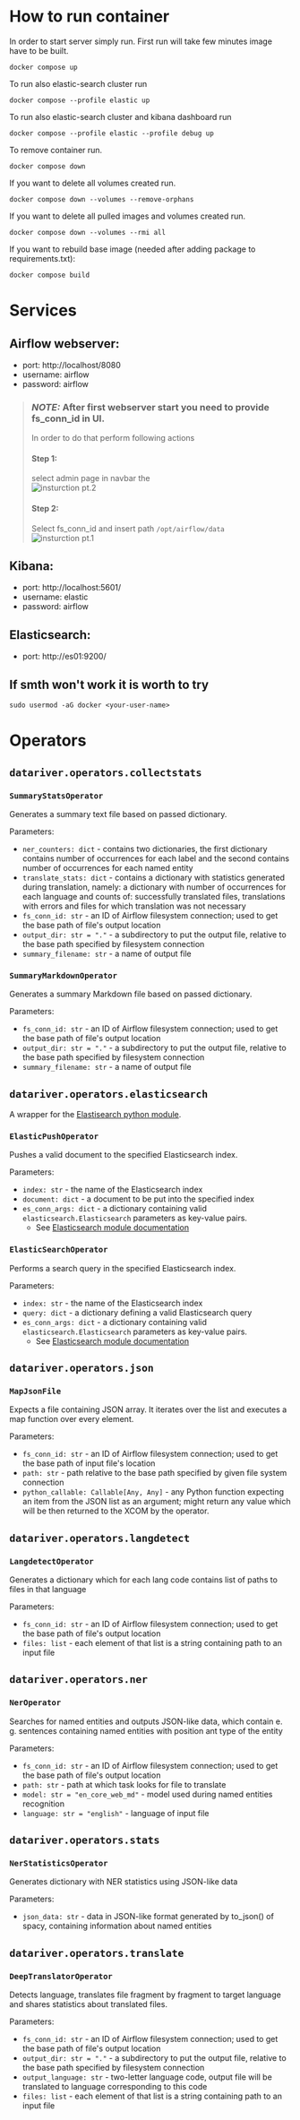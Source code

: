 # How to run container
In order to start server simply run. First run will take few minutes image have to be built.
```
docker compose up
```

To run also elastic-search cluster run
```
docker compose --profile elastic up
```

To run also elastic-search cluster and kibana dashboard run
```
docker compose --profile elastic --profile debug up
```

To remove container run.
```
docker compose down
```

If you want to delete all volumes created run.
```
docker compose down --volumes --remove-orphans
```
If you want to delete all pulled images and volumes created run.
```
docker compose down --volumes --rmi all
```

If you want to rebuild base image (needed after adding package to requirements.txt):
``` 
docker compose build
```

# Services
## Airflow webserver: 
- port: http://localhost/8080
- username: airflow 
- password: airflow 

> ### **_NOTE:_**  After first webserver start you need to provide fs_conn_id in UI. 
> In order to do that perform following actions 
> #### Step 1: 
> select admin page in navbar the\
![insturction pt.2](resources/fs_conn_id_1.png?raw=true) 
> #### Step 2: 
> Select fs_conn_id and insert path `/opt/airflow/data` \
![insturction pt.1](resources/fs_data.png) 

## Kibana:
- port: http://localhost:5601/ 
- username: elastic 
- password: airflow 
## Elasticsearch:
- port: http://es01:9200/

## If smth won't work it is worth to try
```
sudo usermod -aG docker <your-user-name>
```

# Operators

## `datariver.operators.collectstats`

### `SummaryStatsOperator`

Generates a summary text file based on passed dictionary.

Parameters:
- `ner_counters: dict` - contains two dictionaries, the first dictionary contains number of occurrences for each label and the second contains number of occurrences for each named entity
- `translate_stats: dict` - contains a dictionary with statistics generated during translation, namely: a dictionary with number of occurrences for each language and counts of: successfully translated files, translations with errors and files for which translation was not necessary
- `fs_conn_id: str` - an ID of Airflow filesystem connection; used to get the base path of file's output location
- `output_dir: str = "."` - a subdirectory to put the output file, relative to the base path specified by filesystem connection  
- `summary_filename: str` - a name of output file

### `SummaryMarkdownOperator`

Generates a summary Markdown file based on passed dictionary.

Parameters:
- `fs_conn_id: str` - an ID of Airflow filesystem connection; used to get the base path of file's output location
- `output_dir: str = "."` - a subdirectory to put the output file, relative to the base path specified by filesystem connection  
- `summary_filename: str` - a name of output file

## `datariver.operators.elasticsearch`

A wrapper for the [Elastisearch python module](https://elasticsearch-py.readthedocs.io/en/v8.14.0/api/elasticsearch.html#elasticsearch.Elasticsearch.search).

### `ElasticPushOperator`
Pushes a valid document to the specified Elasticsearch index.

Parameters:
- `index: str` - the name of the Elasticsearch index
- `document: dict` - a document to be put into the specified index
- `es_conn_args: dict` - a dictionary containing valid `elasticsearch.Elasticsearch` parameters as key-value pairs.
    - See [Elasticsearch module documentation](https://elasticsearch-py.readthedocs.io/en/v8.14.0/api/elasticsearch.html#elasticsearch) 


### `ElasticSearchOperator`
Performs a search query in the specified Elasticsearch index.

Parameters:
- `index: str` - the name of the Elasticsearch index
- `query: dict` - a dictionary defining a valid Elasticsearch query
- `es_conn_args: dict` - a dictionary containing valid `elasticsearch.Elasticsearch` parameters as key-value pairs.
    - See [Elasticsearch module documentation](https://elasticsearch-py.readthedocs.io/en/v8.14.0/api/elasticsearch.html#elasticsearch) 
    

## `datariver.operators.json`

### `MapJsonFile`
Expects a file containing JSON array. 
It iterates over the list and executes a map function over every element.

Parameters:
- `fs_conn_id: str` - an ID of Airflow filesystem connection; used to get the base path of input file's location
- `path: str` - path relative to the base path specified by given file system connection
- `python_callable: Callable[Any, Any]` - any Python function expecting an item from the JSON list as an argument; might return any value which will be then returned to the XCOM by the operator.


## `datariver.operators.langdetect`

### `LangdetectOperator`
Generates a dictionary which for each lang code contains list of paths to files in that language

Parameters:
- `fs_conn_id: str` - an ID of Airflow filesystem connection; used to get the base path of file's output location
- `files: list` - each element of that list is a string containing path to an input file

## `datariver.operators.ner`

### `NerOperator`
Searches for named entities and outputs JSON-like data, which contain e. g. sentences containing named entities with position ant type of the entity

Parameters:
- `fs_conn_id: str` - an ID of Airflow filesystem connection; used to get the base path of file's output location
- `path: str` - path at which task looks for file to translate
- `model: str = "en_core_web_md"` - model used during named entities recognition
- `language: str = "english"` - language of input file

## `datariver.operators.stats`

### `NerStatisticsOperator`
Generates dictionary with NER statistics using JSON-like data

Parameters:
- `json_data: str` - data in JSON-like format generated by to_json() of spacy, containing information about named entities

## `datariver.operators.translate`

### `DeepTranslatorOperator`
Detects language, translates file fragment by fragment to target language and shares statistics about translated files.

Parameters:
- `fs_conn_id: str` - an ID of Airflow filesystem connection; used to get the base path of file's output location
- `output_dir: str = "."` - a subdirectory to put the output file, relative to the base path specified by filesystem connection 
- `output_language: str` - two-letter language code, output file will be translated to language corresponding to this code
- `files: list` - each element of that list is a string containing path to an input file
